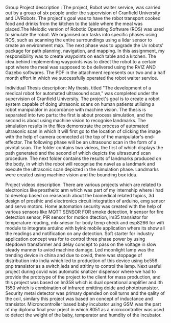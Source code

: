 Group Project description : The project, Robot waiter service, was carried out by a group of six people under the supervision of Cranfield University and UVRobots. The project's goal was to have the robot transport cooked food and drinks from the kitchen to the table where the meal was placed.The Melodic version of Robotic Operating Software (ROS) was used to simulate the robot. We organised our tasks into specific phases using ROS, such as scanning the entire surroundings using a lidar sensor to create an environment map. The next phase was to upgrade the Uv robots' package for path planning, navigation, and mapping. In this assignment, my responsibility was to create waypoints on each table and a kitchen. The idea behind implementing waypoints was to direct the robot to a certain spot where the meal was supposed to be delivered using the RVIZ AND Gazebo softwares. The PDF in the attachment represents our two and a half month effort in which we successfully operated the robot waiter service.

Individual Thesis description: My thesis, titled "The development of a medical robot for automated ultrasound scan," was completed under the supervision of Cranfield University. The project's goal is to create a robot system capable of doing ultrasonic scans on human patients utilising a robot manipulator in accordance with machine vision. The thesis is separated into two parts: the first is about process simulation, and the second is about using machine vision to recognise landmarks. The simulation results in the files demonstrate the process of automated ultrasonic scan in which it will first go to the location of clicking the image with the help of camera connected at the top of the manipulator's end-effector. The following phase will be an ultrasound scan in the form of a pivotal scan. The folder contains two videos, the first of which displays the path generated and the second of which depicts the ultrasound scan procedure. The next folder contains the results of landmarks produced on the body, in which the robot will recognise the navel as a landmark and execute the ultrasonic scan depicted in the simulation phase. Landmarks were created using machine vision and the bounding box idea.

Project videos description: There are various projects which are related to electronics like prostheitc arm which was part of my internship where i had to develop based on reasearch about the biomedical related topics, 3d design of prosthic and electronics circuit integration of arduino, emg sensor and servo motors. Home automation security was created with the help of various sensors like MQTT SENSOR FOR smoke detection, Ir sensor for fire detection sensor, PIR sensor for motion dtection, lm35 transistor for temperature reading, mlx snesor for body temp check and esp8266 for wifi module to integrate arduino with bylnk mobile application where its show all the readings and notification on any detection. Soft starter for industry application concept was for to control three phase power by using stepdown transformer and delay concept to pass on the voltage in slow steady manner to aviod machine damage. Led moonlight lamp was the trending device in china and due to covid, there was stoppage of distribution into india which led to production of this device using bc556 pnp transistor as a switch,leds and attitiny to control the lamp. Next useful project during covid was automatic snatizer dispensor where we had to provide the prototype of the project to the client for mass production, and this project was based on lm358 which is dual operational amplifier and lth 1550 which is combination of infrared emitting doide and phototransistor. Security metal detector was primary dpended on coil turns and the qality of the coil, similary this project was based on concept of inductance and transistor. Microncontroller based baby incubator using GSM was the part of my diploma final year prject in which 8051 as a microcontroller was used to detect the weight of the baby, temperator and humdity of the incubator.
